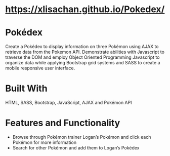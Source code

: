 # <a href="https://xlisachan.github.io/Pokedex/">https://xlisachan.github.io/Pokedex/</a>
# Pokédex
Create a Pokédex to display information on three Pokémon using AJAX to retrieve data from the Pokemon API. Demonstrate abilities with Javascript to traverse the DOM and employ Object Oriented Programming Javascript to organize data while applying Bootstrap grid systems and SASS to create a mobile responsive user interface. 

# Built With
HTML, SASS, Bootstrap, JavaScript, AJAX and Pokémon API

# Features and Functionality
* Browse through Pokémon trainer Logan’s Pokémon and click each Pokémon for more information
* Search for other Pokémon and add them to Logan’s Pokédex

